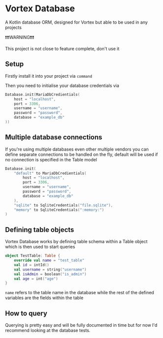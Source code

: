 # Vortex Database
A Kotlin database ORM, designed for Vortex but able to be used in any projects

❗❗❗WARNING❗❗❗

This project is not close to feature complete, don't use it
## Setup
Firstly install it into your project via `command`

Then you need to initialise your database credentials via
```kotlin
Database.init(MariaDbCredientials(
    host = "localhost",
    port = 3306,
    username = "username",
    password = "password",
    database = "example_db"
))
```

## Multiple database connections
If you're using multiple databases even other multiple vendors you can 
define separate connections to be handled on the fly, default will be
used if no connection is specified in the Table model

```kotlin
Database.init(
    "default" to MariaDbCredientials(
        host = "localhost",
        port = 3306,
        username = "username",
        password = "password",
        database = "example_db"
    ),
    "sqlite" to SqliteCredentials("file.sqlite"),
    "memory" to SqliteCredentials(":memory:")
)
```

## Defining table objects
Vortex Database works by defining table schema within a Table object
which is then used to start queries

```kotlin
object TestTable: Table {
    override val name = "test_table"
    val id = intId()
    val username = string("username")
    val isAdmin = boolean("is_admin")
    val age = int("age")
}
```

`name` refers to the table name in the database while the rest of the 
defined variables are the fields within the table

## How to query
Querying is pretty easy and will be fully documented in time but for
now I'd recommend looking at the database tests.